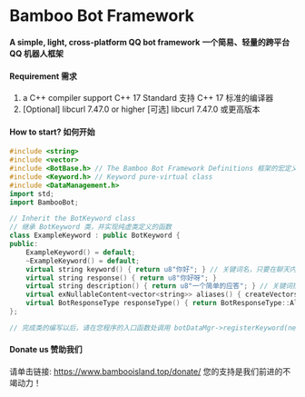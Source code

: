 # Bamboo Bot Framework
**A simple, light, cross-platform QQ bot framework**
**一个简易、轻量的跨平台 QQ 机器人框架**

#### Requirement 需求
1. a C++ compiler support C++ 17 Standard 支持 C++ 17 标准的编译器
2. [Optional] libcurl 7.47.0 or higher [可选] libcurl 7.47.0 或更高版本

#### How to start? 如何开始
```c++
#include <string>
#include <vector>
#include <BotBase.h> // The Bamboo Bot Framework Definitions 框架的宏定义以及基础模板类
#include <Keyword.h> // Keyword pure-virtual class
#include <DataManagement.h>
import std;
import BambooBot;

// Inherit the BotKeyword class
// 继承 BotKeyword 类，并实现纯虚类定义的函数
class ExampleKeyword : public BotKeyword {
public:
    ExampleKeyword() = default;
    ~ExampleKeyword() = default;
	virtual string keyword() { return u8"你好"; } // 关键词名，只要在聊天内容中包含此关键字就会使用 response() 中所定的返回值进行回复
	virtual string response() { return u8"你好呀"; }
	virtual string description() { return u8"一个简单的应答"; } // 关键词描述，可以留空
	virtual exNullableContent<vector<string>> aliases() { createVectors(u8"您好", u8"在吗"); } // 关键词别名，若不需要别名，请返回 null。createVectors 是一个宏定义，在新版本中已被移除，请手动返回一个 vector<string> 对象
	virtual BotResponseType responseType() { return BotResponseType::All; } // 响应的模式，机器人分群聊和私聊响应，若要限定响应的范围，请返回 BotResponseType::PrivateMessage 或 BotResponseType::GroupMessage
};

// 完成类的编写以后，请在您程序的入口函数处调用 botDataMgr->registerKeyword(new ExampleKeyword()); 来注册关键词
```

#### Donate us 赞助我们
请单击链接: https://www.bambooisland.top/donate/
您的支持是我们前进的不竭动力！
